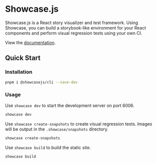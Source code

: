 # Showcase.js

Showcase.js is a React story visualizer and test framework. Using Showcase, you can build a storybook-like environment for your React components and perform visual regression tests using your own CI.

View the [documentation](https://showcasejs.org).

## Quick Start

### Installation

```bash
pnpm i @showcasejs/cli --save-dev
```

### Usage

Use `showcase dev` to start the development server on port 6006.

```bash
showcase dev
```

Use `showcase create-snapshots` to create visual regression tests. Images will be output in the `.showcase/snapshots` directory.

```bash
showcase create-snapshots
```

Use `showcase build` to build the static site.

```bash
showcase build
```
